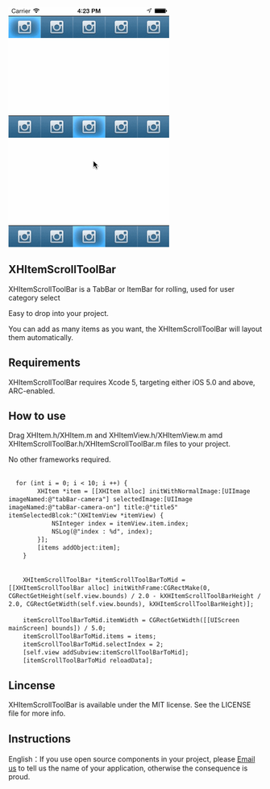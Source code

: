 ![image](https://github.com/JackTeam/XHItemScrollToolBar/raw/master/Screenshots/XHItemScrollToolBar.gif)

## XHItemScrollToolBar
XHItemScrollToolBar is a TabBar or ItemBar for rolling, used for user category select

Easy to drop into your project.

You can add as many items as you want, the XHItemScrollToolBar will layout them automatically.


## Requirements ##

XHItemScrollToolBar requires Xcode 5, targeting either iOS 5.0 and above, ARC-enabled.


## How to use ##
	
Drag XHItem.h/XHItem.m and XHItemView.h/XHItemView.m amd XHItemScrollToolBar.h/XHItemScrollToolBar.m files to your project. 

No other frameworks required.

```objc

  for (int i = 0; i < 10; i ++) {
        XHItem *item = [[XHItem alloc] initWithNormalImage:[UIImage imageNamed:@"tabBar-camera"] selectedImage:[UIImage imageNamed:@"tabBar-camera-on"] title:@"title5" itemSelectedBlcok:^(XHItemView *itemView) {
            NSInteger index = itemView.item.index;
            NSLog(@"index : %d", index);
        }];
        [items addObject:item];
    }
    
    
    XHItemScrollToolBar *itemScrollToolBarToMid = [[XHItemScrollToolBar alloc] initWithFrame:CGRectMake(0, CGRectGetHeight(self.view.bounds) / 2.0 - kXHItemScrollToolBarHeight / 2.0, CGRectGetWidth(self.view.bounds), kXHItemScrollToolBarHeight)];
    
    itemScrollToolBarToMid.itemWidth = CGRectGetWidth([[UIScreen mainScreen] bounds]) / 5.0;
    itemScrollToolBarToMid.items = items;
    itemScrollToolBarToMid.selectIndex = 2;
    [self.view addSubview:itemScrollToolBarToMid];
    [itemScrollToolBarToMid reloadData];
```

## Lincense ##

XHItemScrollToolBar is available under the MIT license. See the LICENSE file for more info.

## Instructions
         
English：If you use open source components in your project, please [Email us](mailto:xhzengAIB@gmail.com?subject=From%20GitHub%20XHItemScrollToolBar) to tell us the name of your application, otherwise the consequence is proud.

